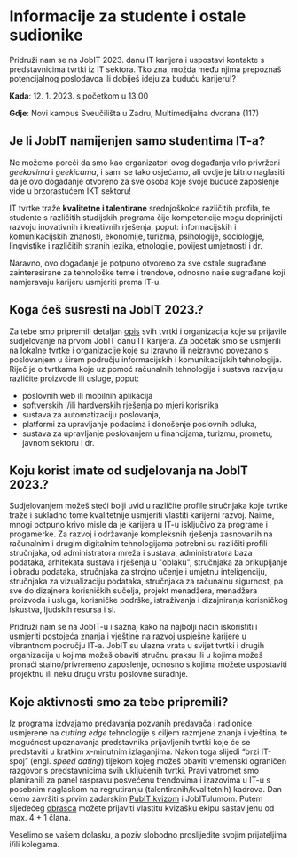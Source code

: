 # Informacije za studente i ostale sudionike

Pridruži nam se na JobIT 2023. danu IT karijera i uspostavi kontakte s predstavnicima tvrtki iz IT sektora. Tko zna, možda među njima prepoznaš potencijalnog poslodavca ili dobiješ ideju za buduću karijeru!?

**Kada**: 12. 1. 2023. s početkom u 13:00

**Gdje**: Novi kampus Sveučilišta u Zadru, Multimedijalna dvorana (117)

## Je li JobIT namijenjen samo studentima IT-a?

Ne možemo poreći da smo kao organizatori ovog događanja vrlo privrženi *geekovima* i *geekicama*, i sami se tako osjećamo, ali ovdje je bitno naglasiti da je ovo događanje otvoreno za sve osoba koje svoje buduće zaposlenje vide u brzorastućem IKT sektoru! 

IT tvrtke traže **kvalitetne i talentirane** srednjoškolce različitih profila, te studente s različitih studijskih programa čije kompetencije mogu doprinijeti razvoju inovativnih i kreativnih rješenja, poput: informacijskih i komunikacijskih znanosti, ekonomije, turizma, psihologije, sociologije, lingvistike i različitih stranih jezika, etnologije, povijest umjetnosti i dr.

Naravno, ovo događanje je potpuno otvoreno za sve ostale sugrađane zainteresirane za tehnološke teme i trendove, odnosno naše sugrađane koji namjeravaju karijeru usmjeriti prema IT-u. 

## Koga ćeš susresti na JobIT 2023.?

Za tebe smo pripremili detaljan [opis](#) svih tvrtki i organizacija koje su prijavile sudjelovanje na prvom JobIT danu IT karijera. Za početak smo se usmjerili na lokalne tvrtke i organizacije koje su izravno ili neizravno povezano s poslovanjem u širem području informacijskih i komunikacijskih tehnologija. Riječ je o tvrtkama koje uz pomoć računalnih tehnologija i sustava razvijaju različite proizvode ili usluge, poput: 
- poslovnih web ili mobilnih aplikacija
- softverskih i/ili hardverskih rješenja po mjeri korisnika
- sustava za automatizaciju poslovanja, 
- platformi za upravljanje podacima i donošenje poslovnih odluka, 
- sustava za upravljanje poslovanjem u financijama, turizmu, prometu, javnom sektoru i dr.

## Koju korist imate od sudjelovanja na JobIT 2023.?

Sudjelovanjem možeš steći bolji uvid u različite profile stručnjaka koje tvrtke traže i sukladno tome kvalitetnije usmjeriti vlastiti karijerni razvoj.  Naime, mnogi potpuno krivo misle da je karijera u IT-u isključivo za programe i progamerke. Za razvoj i održavanje kompleksnih rješenja zasnovanih na računalnim i drugim digitalnim tehnologijama potrebni su različiti profili stručnjaka, od administratora mreža i sustava, administratora baza podataka, arhitekata sustava i rješenja u "oblaku", stručnjaka za prikupljanje i obradu podataka, stručnjaka za strojno učenje i umjetnu inteligenciju, stručnjaka za vizualizaciju podataka, stručnjaka za računalnu sigurnost, pa sve do dizajnera korisničkih sučelja, projekt menadžera, menadžera proizvoda i usluga, korisničke podrške, istraživanja i dizajniranja korisničkog iskustva, ljudskih resursa i sl. 

Pridruži nam se na JobIT-u i saznaj kako na najbolji način iskoristiti i usmjeriti postojeća znanja i vještine na razvoj uspješne karijere u vibrantnom području IT-a. JobIT su ulazna vrata u svijet tvrtki i drugih organizacija u kojima možeš obaviti stručnu praksu ili u kojima možeš pronaći stalno/privremeno zaposlenje, odnosno s kojima možete uspostaviti projektnu ili neku drugu vrstu poslovne suradnje.

## Koje aktivnosti smo za tebe pripremili?

Iz programa izdvajamo predavanja pozvanih predavača i radionice usmjerene na *cutting edge* tehnologije s ciljem razmjene znanja i vještina, te mogućnost upoznavanja predstavnika prijavljenih tvrtki koje će se predstaviti u kratkim x-minutnim izlaganjima. Nakon toga slijedi “brzi IT-spoj” (engl. *speed dating*) tijekom kojeg možeš obaviti vremenski ograničen razgovor s predstavnicima svih uključenih tvrtki. Pravi vatromet smo planiranili za panel raspravu posvećenu trendovima i izazovima u IT-u s posebnim naglaskom na regrutiranju (talentiranih/kvalitetnih) kadrova. Dan ćemo završiti s prvim zadarskim [PubIT kvizom](https://forms.gle/qq7yQQ3BnE8frREM6) i JobITulumom. Putem sljedećeg [obrasca](https://forms.gle/qq7yQQ3BnE8frREM6) možete prijaviti vlastitu kvizašku ekipu sastavljenu od max. 4 + 1 člana.

Veselimo se vašem dolasku, a poziv slobodno proslijedite svojim prijateljima i/ili kolegama.
